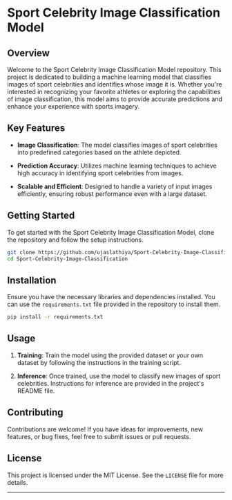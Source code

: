 
# Sport Celebrity Image Classification Model

## Overview

Welcome to the Sport Celebrity Image Classification Model repository. This project is dedicated to building a machine learning model that classifies images of sport celebrities and identifies whose image it is. Whether you're interested in recognizing your favorite athletes or exploring the capabilities of image classification, this model aims to provide accurate predictions and enhance your experience with sports imagery.

## Key Features

- **Image Classification**: The model classifies images of sport celebrities into predefined categories based on the athlete depicted.

- **Prediction Accuracy**: Utilizes machine learning techniques to achieve high accuracy in identifying sport celebrities from images.

- **Scalable and Efficient**: Designed to handle a variety of input images efficiently, ensuring robust performance even with a large dataset.

## Getting Started

To get started with the Sport Celebrity Image Classification Model, clone the repository and follow the setup instructions.

```bash
git clone https://github.com/ujaslathiya/Sport-Celebrity-Image-Classification.git
cd Sport-Celebrity-Image-Classification
```

## Installation

Ensure you have the necessary libraries and dependencies installed. You can use the `requirements.txt` file provided in the repository to install them.

```bash
pip install -r requirements.txt
```

## Usage

1. **Training**: Train the model using the provided dataset or your own dataset by following the instructions in the training script.

2. **Inference**: Once trained, use the model to classify new images of sport celebrities. Instructions for inference are provided in the project's README file.

## Contributing

Contributions are welcome! If you have ideas for improvements, new features, or bug fixes, feel free to submit issues or pull requests.

## License

This project is licensed under the MIT License. See the `LICENSE` file for more details.

---
